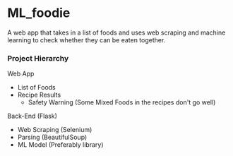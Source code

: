 # ML_foodie

A web app that takes in a list of foods and uses web scraping and machine learning to check whether they can be eaten together.

### Project Hierarchy
Web App
- List of Foods
- Recipe Results
    - Safety Warning (Some Mixed Foods in the recipes don't go well)

Back-End (Flask)
- Web Scraping (Selenium)
- Parsing (BeautifulSoup)
- ML Model (Preferably library)
